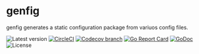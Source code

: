 # genfig
genfig generates a static configuration package from variuos config files.

![Latest version](https://img.shields.io/github/tag/thlcodes/genfig.svg?label=latest)
[![CircleCI](https://img.shields.io/circleci/build/gh/thlcodes/genfig.svg?logo=circleci)](https://circleci.com/gh/thlcodes/genfig)
[![Codecov branch](https://codecov.io/gh/thlcodes/genfig/graphs/badge.svg)](https://codecov.io/gh/thlcodes/genfig)
[![Go Report Card](https://goreportcard.com/badge/github.com/thlcodes/genfig?style=flat)](https://goreportcard.com/report/github.com/thlcodes/genfig)
[![GoDoc](https://godoc.org/github.com/thlcodes/genfig?status.svg)](https://godoc.org/github.com/thlcodes/genfig)
![License](https://img.shields.io/github/license/thlcodes/genfig.svg)
